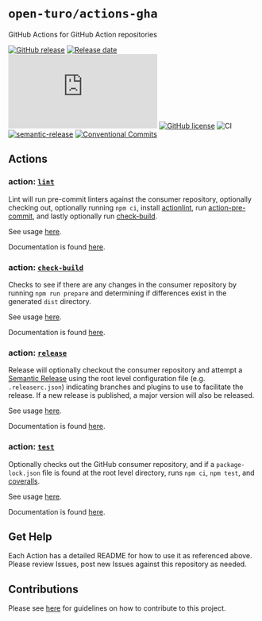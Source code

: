 # `open-turo/actions-gha`

GitHub Actions for GitHub Action repositories

[![GitHub release](https://img.shields.io/github/release/Naereen/StrapDown.js.svg)](https://GitHub.com/Naereen/StrapDown.js/releases/)
[![Release date][release-date-image]][release-url]
[![GitHub latest commit](https://badgen.net/github/last-commit/Naereen/Strapdown.js)](https://GitHub.com/Naereen/StrapDown.js/commit/)
[![GitHub license](https://img.shields.io/github/license/Naereen/StrapDown.js.svg)](https://github.com/Naereen/StrapDown.js/blob/master/LICENSE)
![CI](https://github.com/open-turo/actions-gha/actions/workflows/release.yaml/badge.svg)
[![semantic-release][semantic-image]][semantic-url]
[![Conventional Commits](https://img.shields.io/badge/Conventional%20Commits-1.0.0-yellow.svg)](https://conventionalcommits.org)

## Actions

### action: [`lint`](./lint)

Lint will run pre-commit linters against the consumer repository, optionally checking out, optionally running `npm ci`, install [actionlint](rhysd/actionlint), run [action-pre-commit](https://github.com/open-turo/action-pre-commit), and lastly optionally run [check-build](./check-build/README.md).

See usage [here](./lint/README.md#usage).

Documentation is found [here](./lint/README.md).

### action: [`check-build`](./check-build)

Checks to see if there are any changes in the consumer repository by running `npm run prepare` and determining if differences exist in the generated `dist` directory.

See usage [here](./check-build/README.md#usage).

Documentation is found [here](./check-build/README.md).

### action: [`release`](./release)

Release will optionally checkout the consumer repository and attempt a [Semantic Release](https://semantic-release.gitbook.io/semantic-release/usage/configuration) using the root level configuration file (e.g. `.releaserc.json`) indicating branches and plugins to use to facilitate the release. If a new release is published, a major version will also be released.

See usage [here](./release/README.md#usage).

Documentation is found [here](./release/README.md).

### action: [`test`](./test)

Optionally checks out the GitHub consumer repository, and if a `package-lock.json` file is found at the root level directory, runs `npm ci`, `npm test`, and [coveralls](https://github.com/coverallsapp/github-action).

See usage [here](./test/README.md#usage).

Documentation is found [here](./test/README.md).

## Get Help

Each Action has a detailed README for how to use it as referenced above. Please review Issues, post new Issues against this repository as needed.

## Contributions

Please see [here](https://github.com/open-turo/contributions) for guidelines on how to contribute to this project.

<!-- Links: -->

[version-image]: https://img.shields.io/github/package-json/v/open-turo/actions-gha.svg
[workflows-badge-image]: https://github.com/cycjimmy/semantic-release-action/workflows/Test%20Release/badge.svg
[release-date-image]: https://img.shields.io/github/release-date/open-turo/actions-gha.svg
[release-url]: https://github.com/cycjimmy/semantic-release-action/releases
[semantic-image]: https://img.shields.io/badge/%20%20%F0%9F%93%A6%F0%9F%9A%80-semantic--release-e10079.svg
[semantic-url]: https://github.com/semantic-release/semantic-release
[license-image]: https://img.shields.io/npm/l/@cycjimmy/semantic-release-action.svg
[license-url]: https://github.com/cycjimmy/semantic-release-action/blob/master/LICENSE
[changelog-url]: https://github.com/cycjimmy/semantic-release-action/blob/master/docs/CHANGELOG.md
[github-packages-registry]: https://github.com/features/packages
